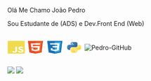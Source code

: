 Olá Me Chamo João Pedro

Sou Estudante de (ADS) e Dev.Front End (Web)

<div style="display: inline_block"><br>
  <img align="center" alt="Pedro-Js" height="30" width="40" src="https://raw.githubusercontent.com/devicons/devicon/master/icons/javascript/javascript-plain.svg">
  <img align="center" alt="Pedro-HTML" height="30" width="40" src="https://raw.githubusercontent.com/devicons/devicon/master/icons/html5/html5-original.svg">
  <img align="center" alt="Pedro-CSS" height="30" width="40" src="https://raw.githubusercontent.com/devicons/devicon/master/icons/css3/css3-original.svg">
  <img align="center" alt="Pedro-Python" height="30" width="40" src="https://raw.githubusercontent.com/devicons/devicon/master/icons/python/python-original.svg">
  <img align="center" alt="Pedro-GitHub" height="30" width="40" src="https://th.bing.com/th/id/R.b242d076cd17b29674ff1f99a3db9da6?rik=qsdwYZSrM%2b2cJw&riu=http%3a%2f%2fwww.universobim.com%2flg%2fwp-content%2fuploads%2f2020%2f12%2fgithub-169-1174970.png&ehk=XHYqj36PIUQOl%2fOMGgrEJXefKmBKIVlYbAkDb2FFL%2bY%3d&risl=&pid=ImgRaw&r=0">
</div>
  
  ##
 
<div>  
  <a href = "mailto:pedro.1sillva@hotmail.com.br"><img src="https://img.shields.io/badge/-Gmail-%23333?style=for-the-badge&logo=gmail&logoColor=white" target="_blank"></a>
  <a href="https://www.linkedin.com/in/jo%C3%A3o-pedro-nascimento-da-silva-595a1623a/" target="_blank"><img src="https://img.shields.io/badge/-LinkedIn-%230077B5?style=for-the-badge&logo=linkedin&logoColor=white" target="_blank"></a> 
  
</div>
